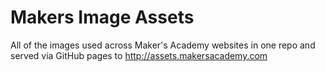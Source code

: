 # Makers Image Assets

All of the images used across Maker's Academy websites in one repo and served via GitHub pages to http://assets.makersacademy.com
